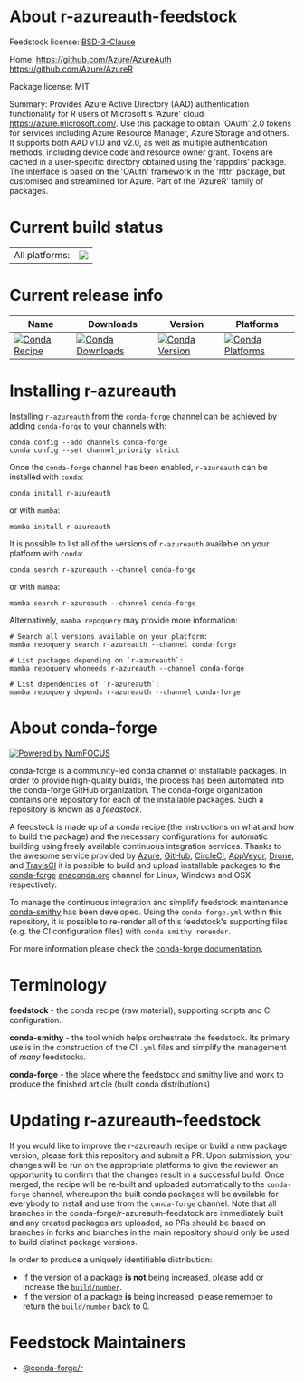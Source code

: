 About r-azureauth-feedstock
===========================

Feedstock license: [BSD-3-Clause](https://github.com/conda-forge/r-azureauth-feedstock/blob/main/LICENSE.txt)

Home: https://github.com/Azure/AzureAuth https://github.com/Azure/AzureR

Package license: MIT

Summary: Provides Azure Active Directory (AAD) authentication functionality for R users of Microsoft's 'Azure' cloud <https://azure.microsoft.com/>. Use this package to obtain 'OAuth' 2.0 tokens for services including Azure Resource Manager, Azure Storage and others. It supports both AAD v1.0 and v2.0, as well as multiple authentication methods, including device code and resource owner grant. Tokens are cached in a user-specific directory obtained using the 'rappdirs' package. The interface is based on the 'OAuth' framework in the 'httr' package, but customised and streamlined for Azure. Part of the 'AzureR' family of packages.

Current build status
====================


<table><tr><td>All platforms:</td>
    <td>
      <a href="https://dev.azure.com/conda-forge/feedstock-builds/_build/latest?definitionId=19808&branchName=main">
        <img src="https://dev.azure.com/conda-forge/feedstock-builds/_apis/build/status/r-azureauth-feedstock?branchName=main">
      </a>
    </td>
  </tr>
</table>

Current release info
====================

| Name | Downloads | Version | Platforms |
| --- | --- | --- | --- |
| [![Conda Recipe](https://img.shields.io/badge/recipe-r--azureauth-green.svg)](https://anaconda.org/conda-forge/r-azureauth) | [![Conda Downloads](https://img.shields.io/conda/dn/conda-forge/r-azureauth.svg)](https://anaconda.org/conda-forge/r-azureauth) | [![Conda Version](https://img.shields.io/conda/vn/conda-forge/r-azureauth.svg)](https://anaconda.org/conda-forge/r-azureauth) | [![Conda Platforms](https://img.shields.io/conda/pn/conda-forge/r-azureauth.svg)](https://anaconda.org/conda-forge/r-azureauth) |

Installing r-azureauth
======================

Installing `r-azureauth` from the `conda-forge` channel can be achieved by adding `conda-forge` to your channels with:

```
conda config --add channels conda-forge
conda config --set channel_priority strict
```

Once the `conda-forge` channel has been enabled, `r-azureauth` can be installed with `conda`:

```
conda install r-azureauth
```

or with `mamba`:

```
mamba install r-azureauth
```

It is possible to list all of the versions of `r-azureauth` available on your platform with `conda`:

```
conda search r-azureauth --channel conda-forge
```

or with `mamba`:

```
mamba search r-azureauth --channel conda-forge
```

Alternatively, `mamba repoquery` may provide more information:

```
# Search all versions available on your platform:
mamba repoquery search r-azureauth --channel conda-forge

# List packages depending on `r-azureauth`:
mamba repoquery whoneeds r-azureauth --channel conda-forge

# List dependencies of `r-azureauth`:
mamba repoquery depends r-azureauth --channel conda-forge
```


About conda-forge
=================

[![Powered by
NumFOCUS](https://img.shields.io/badge/powered%20by-NumFOCUS-orange.svg?style=flat&colorA=E1523D&colorB=007D8A)](https://numfocus.org)

conda-forge is a community-led conda channel of installable packages.
In order to provide high-quality builds, the process has been automated into the
conda-forge GitHub organization. The conda-forge organization contains one repository
for each of the installable packages. Such a repository is known as a *feedstock*.

A feedstock is made up of a conda recipe (the instructions on what and how to build
the package) and the necessary configurations for automatic building using freely
available continuous integration services. Thanks to the awesome service provided by
[Azure](https://azure.microsoft.com/en-us/services/devops/), [GitHub](https://github.com/),
[CircleCI](https://circleci.com/), [AppVeyor](https://www.appveyor.com/),
[Drone](https://cloud.drone.io/welcome), and [TravisCI](https://travis-ci.com/)
it is possible to build and upload installable packages to the
[conda-forge](https://anaconda.org/conda-forge) [anaconda.org](https://anaconda.org/)
channel for Linux, Windows and OSX respectively.

To manage the continuous integration and simplify feedstock maintenance
[conda-smithy](https://github.com/conda-forge/conda-smithy) has been developed.
Using the ``conda-forge.yml`` within this repository, it is possible to re-render all of
this feedstock's supporting files (e.g. the CI configuration files) with ``conda smithy rerender``.

For more information please check the [conda-forge documentation](https://conda-forge.org/docs/).

Terminology
===========

**feedstock** - the conda recipe (raw material), supporting scripts and CI configuration.

**conda-smithy** - the tool which helps orchestrate the feedstock.
                   Its primary use is in the construction of the CI ``.yml`` files
                   and simplify the management of *many* feedstocks.

**conda-forge** - the place where the feedstock and smithy live and work to
                  produce the finished article (built conda distributions)


Updating r-azureauth-feedstock
==============================

If you would like to improve the r-azureauth recipe or build a new
package version, please fork this repository and submit a PR. Upon submission,
your changes will be run on the appropriate platforms to give the reviewer an
opportunity to confirm that the changes result in a successful build. Once
merged, the recipe will be re-built and uploaded automatically to the
`conda-forge` channel, whereupon the built conda packages will be available for
everybody to install and use from the `conda-forge` channel.
Note that all branches in the conda-forge/r-azureauth-feedstock are
immediately built and any created packages are uploaded, so PRs should be based
on branches in forks and branches in the main repository should only be used to
build distinct package versions.

In order to produce a uniquely identifiable distribution:
 * If the version of a package **is not** being increased, please add or increase
   the [``build/number``](https://docs.conda.io/projects/conda-build/en/latest/resources/define-metadata.html#build-number-and-string).
 * If the version of a package **is** being increased, please remember to return
   the [``build/number``](https://docs.conda.io/projects/conda-build/en/latest/resources/define-metadata.html#build-number-and-string)
   back to 0.

Feedstock Maintainers
=====================

* [@conda-forge/r](https://github.com/conda-forge/r/)

